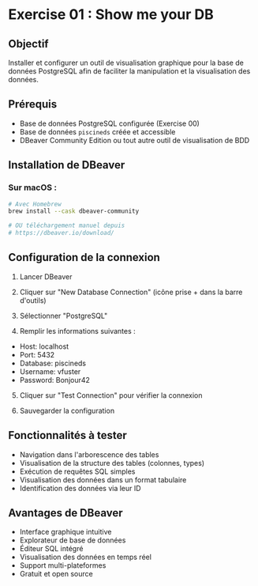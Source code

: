 # Exercise 01 : Show me your DB

## Objectif
Installer et configurer un outil de visualisation graphique pour la base de données PostgreSQL afin de faciliter la manipulation et la visualisation des données.

## Prérequis
- Base de données PostgreSQL configurée (Exercise 00)
- Base de données `piscineds` créée et accessible
- DBeaver Community Edition ou tout autre outil de visualisation de BDD

## Installation de DBeaver

### Sur macOS :
```bash
# Avec Homebrew
brew install --cask dbeaver-community

# OU téléchargement manuel depuis
# https://dbeaver.io/download/
```

## Configuration de la connexion

1. Lancer DBeaver

2. Cliquer sur "New Database Connection" (icône prise + dans la barre d'outils)

3. Sélectionner "PostgreSQL"

4. Remplir les informations suivantes :

- Host: localhost
- Port: 5432
- Database: piscineds
- Username: vfuster
- Password: Bonjour42

5. Cliquer sur "Test Connection" pour vérifier la connexion

6. Sauvegarder la configuration

## Fonctionnalités à tester

- Navigation dans l'arborescence des tables
- Visualisation de la structure des tables (colonnes, types)
- Exécution de requêtes SQL simples
- Visualisation des données dans un format tabulaire
- Identification des données via leur ID

## Avantages de DBeaver

- Interface graphique intuitive
- Explorateur de base de données
- Éditeur SQL intégré
- Visualisation des données en temps réel
- Support multi-plateformes
- Gratuit et open source